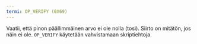 ```yaml
---
termi: OP_VERIFY (0X69)
---
```


Vaatii, että pinon päällimmäinen arvo ei ole nolla (tosi). Siirto on mitätön, jos näin ei ole. `OP_VERIFY` käytetään vahvistamaan skriptiehtoja.